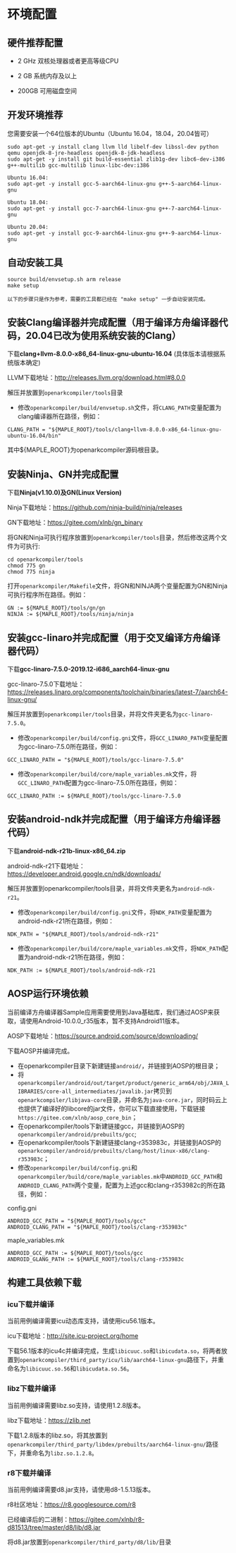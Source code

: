 # 环境配置

## 硬件推荐配置

- 2 GHz 双核处理器或者更高等级CPU

- 2 GB 系统内存及以上

- 200GB 可用磁盘空间

## 开发环境推荐

您需要安装一个64位版本的Ubuntu（Ubuntu 16.04，18.04，20.04皆可）


```
sudo apt-get -y install clang llvm lld libelf-dev libssl-dev python qemu openjdk-8-jre-headless openjdk-8-jdk-headless
sudo apt-get -y install git build-essential zlib1g-dev libc6-dev-i386 g++-multilib gcc-multilib linux-libc-dev:i386

Ubuntu 16.04:
sudo apt-get -y install gcc-5-aarch64-linux-gnu g++-5-aarch64-linux-gnu

Ubuntu 18.04:
sudo apt-get -y install gcc-7-aarch64-linux-gnu g++-7-aarch64-linux-gnu

Ubuntu 20.04:
sudo apt-get -y install gcc-9-aarch64-linux-gnu g++-9-aarch64-linux-gnu
```

## 自动安装工具
```
source build/envsetup.sh arm release
make setup

以下的步骤只是作为参考，需要的工具都已经在 "make setup" 一步自动安装完成。
```

## 安装Clang编译器并完成配置（用于编译方舟编译器代码，20.04已改为使用系统安装的Clang）

下载**clang+llvm-8.0.0-x86_64-linux-gnu-ubuntu-16.04** (具体版本请根据系统版本确定)

LLVM下载地址：http://releases.llvm.org/download.html#8.0.0

解压并放置到`openarkcompiler/tools`目录

* 修改`openarkcompiler/build/envsetup.sh`文件，将`CLANG_PATH`变量配置为clang编译器所在路径，例如：

```
CLANG_PATH = "${MAPLE_ROOT}/tools/clang+llvm-8.0.0-x86_64-linux-gnu-ubuntu-16.04/bin"
```

其中${MAPLE_ROOT}为openarkcompiler源码根目录。

## 安装Ninja、GN并完成配置

下载**Ninja(v1.10.0)**及**GN(Linux Version)**

Ninja下载地址：https://github.com/ninja-build/ninja/releases

GN下载地址：https://gitee.com/xlnb/gn_binary

将GN和Ninja可执行程序放置到`openarkcompiler/tools`目录，然后修改这两个文件为可执行:

```
cd openarkcompiler/tools
chmod 775 gn
chmod 775 ninja
```

打开`openarkcompiler/Makefile`文件，将GN和NINJA两个变量配置为GN和Ninja可执行程序所在路径。例如：

```
GN := ${MAPLE_ROOT}/tools/gn/gn
NINJA := ${MAPLE_ROOT}/tools/ninja/ninja
```

## 安装gcc-linaro并完成配置（用于交叉编译方舟编译器代码）

下载**gcc-linaro-7.5.0-2019.12-i686_aarch64-linux-gnu**

gcc-linaro-7.5.0下载地址：https://releases.linaro.org/components/toolchain/binaries/latest-7/aarch64-linux-gnu/

解压并放置到`openarkcompiler/tools`目录，并将文件夹更名为`gcc-linaro-7.5.0`。

* 修改`openarkcompiler/build/config.gni`文件，将`GCC_LINARO_PATH`变量配置为gcc-linaro-7.5.0所在路径，例如：

```
GCC_LINARO_PATH = "${MAPLE_ROOT}/tools/gcc-linaro-7.5.0"
```

* 修改`openarkcompiler/build/core/maple_variables.mk`文件，将`GCC_LINARO_PATH`配置为gcc-linaro-7.5.0所在路径，例如：

```
GCC_LINARO_PATH := ${MAPLE_ROOT}/tools/gcc-linaro-7.5.0
```

## 安装android-ndk并完成配置（用于编译方舟编译器代码）

下载**android-ndk-r21b-linux-x86_64.zip**

android-ndk-r21下载地址：https://developer.android.google.cn/ndk/downloads/

解压并放置到openarkcompiler/tools目录，并将文件夹更名为`android-ndk-r21`。

* 修改`openarkcompiler/build/config.gni`文件，将`NDK_PATH`变量配置为android-ndk-r21所在路径，例如：

```
NDK_PATH = "${MAPLE_ROOT}/tools/android-ndk-r21"
```

* 修改`openarkcompiler/build/core/maple_variables.mk`文件，将`NDK_PATH`配置为android-ndk-r21所在路径，例如：

```
NDK_PATH := ${MAPLE_ROOT}/tools/android-ndk-r21
```

## AOSP运行环境依赖

当前编译方舟编译器Sample应用需要使用到Java基础库，我们通过AOSP来获取，请使用Android-10.0.0_r35版本，暂不支持Android11版本。

AOSP下载地址：https://source.android.com/source/downloading/

下载AOSP并编译完成。

* 在openarkcompiler目录下新建链接`android/`，并链接到AOSP的根目录；
* 将`openarkcompiler/android/out/target/product/generic_arm64/obj/JAVA_LIBRARIES/core-all_intermediates/javalib.jar`拷贝到`openarkcompiler/libjava-core`目录，并命名为`java-core.jar`，同时码云上也提供了编译好的libcore的jar文件，你可以下载直接使用，下载链接`https://gitee.com/xlnb/aosp_core_bin`；
* 在openarkcompiler/tools下新建链接gcc，并链接到AOSP的`openarkcompiler/android/prebuilts/gcc`;
* 在openarkcompiler/tools下新建链接clang-r353983c，并链接到AOSP的`openarkcompiler/android/prebuilts/clang/host/linux-x86/clang-r353983c`；
* 修改`openarkcompiler/build/config.gni`和`openarkcompiler/build/core/maple_variables.mk`中`ANDROID_GCC_PATH`和`ANDROID_CLANG_PATH`两个变量，配置为上述gcc和clang-r353982c的所在路径，例如：

config.gni

```
ANDROID_GCC_PATH = "${MAPLE_ROOT}/tools/gcc"
ANDROID_CLANG_PATH = "${MAPLE_ROOT}/tools/clang-r353983c"
```

maple_variables.mk

```
ANDROID_GCC_PATH := ${MAPLE_ROOT}/tools/gcc
ANDROID_GLANG_PATH := ${MAPLE_ROOT}/tools/clang-r353983c
```

## 构建工具依赖下载

### icu下载并编译

当前用例编译需要icu动态库支持，请使用icu56.1版本。

icu下载地址：http://site.icu-project.org/home

下载56.1版本的icu4c并编译完成，生成`libicuuc.so`和`libicudata.so`，将两者放置到`openarkcompiler/third_party/icu/lib/aarch64-linux-gnu`路径下，并重命名为`libicuuc.so.56`和`libicudata.so.56`。

### libz下载并编译

当前用例编译需要libz.so支持，请使用1.2.8版本。

libz下载地址：https://zlib.net

下载1.2.8版本的libz.so，将其放置到`openarkcompiler/third_party/libdex/prebuilts/aarch64-linux-gnu/`路径下，并重命名为`libz.so.1.2.8`。

### r8下载并编译

当前用例编译需要d8.jar支持，请使用d8-1.5.13版本。

r8社区地址：https://r8.googlesource.com/r8

已经编译后的二进制：https://gitee.com/xlnb/r8-d81513/tree/master/d8/lib/d8.jar

将d8.jar放置到`openarkcompiler/third_party/d8/lib/`目录
